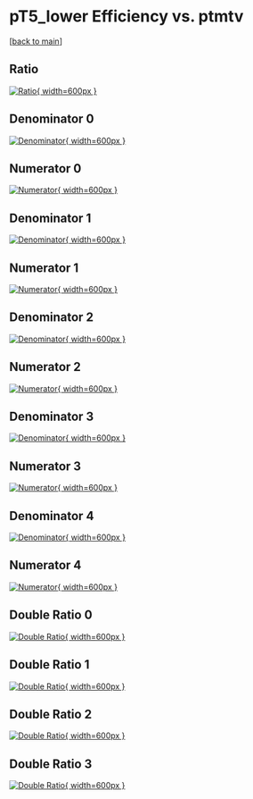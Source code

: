 # pT5_lower Efficiency vs. ptmtv

[[back to main](./)]



## Ratio

[![Ratio](../mtv/var/pT5_lower_vtr_321_1_eff_ptmtv.png){ width=600px }](../mtv/var/pT5_lower_vtr_321_1_eff_ptmtv.pdf)

## Denominator 0

[![Denominator](../mtv/den/pT5_lower_vtr_321_1_eff_ptmtv_den0.png){ width=600px }](../mtv/den/pT5_lower_vtr_321_1_eff_ptmtv_den0.pdf)

## Numerator 0

[![Numerator](../mtv/num/pT5_lower_vtr_321_1_eff_ptmtv_num0.png){ width=600px }](../mtv/num/pT5_lower_vtr_321_1_eff_ptmtv_num0.pdf)

## Denominator 1

[![Denominator](../mtv/den/pT5_lower_vtr_321_1_eff_ptmtv_den1.png){ width=600px }](../mtv/den/pT5_lower_vtr_321_1_eff_ptmtv_den1.pdf)

## Numerator 1

[![Numerator](../mtv/num/pT5_lower_vtr_321_1_eff_ptmtv_num1.png){ width=600px }](../mtv/num/pT5_lower_vtr_321_1_eff_ptmtv_num1.pdf)

## Denominator 2

[![Denominator](../mtv/den/pT5_lower_vtr_321_1_eff_ptmtv_den2.png){ width=600px }](../mtv/den/pT5_lower_vtr_321_1_eff_ptmtv_den2.pdf)

## Numerator 2

[![Numerator](../mtv/num/pT5_lower_vtr_321_1_eff_ptmtv_num2.png){ width=600px }](../mtv/num/pT5_lower_vtr_321_1_eff_ptmtv_num2.pdf)

## Denominator 3

[![Denominator](../mtv/den/pT5_lower_vtr_321_1_eff_ptmtv_den3.png){ width=600px }](../mtv/den/pT5_lower_vtr_321_1_eff_ptmtv_den3.pdf)

## Numerator 3

[![Numerator](../mtv/num/pT5_lower_vtr_321_1_eff_ptmtv_num3.png){ width=600px }](../mtv/num/pT5_lower_vtr_321_1_eff_ptmtv_num3.pdf)

## Denominator 4

[![Denominator](../mtv/den/pT5_lower_vtr_321_1_eff_ptmtv_den4.png){ width=600px }](../mtv/den/pT5_lower_vtr_321_1_eff_ptmtv_den4.pdf)

## Numerator 4

[![Numerator](../mtv/num/pT5_lower_vtr_321_1_eff_ptmtv_num4.png){ width=600px }](../mtv/num/pT5_lower_vtr_321_1_eff_ptmtv_num4.pdf)

## Double Ratio 0

[![Double Ratio](../mtv/ratio/pT5_lower_vtr_321_1_eff_ptmtv_ratio0.png){ width=600px }](../mtv/ratio/pT5_lower_vtr_321_1_eff_ptmtv_ratio0.pdf)

## Double Ratio 1

[![Double Ratio](../mtv/ratio/pT5_lower_vtr_321_1_eff_ptmtv_ratio1.png){ width=600px }](../mtv/ratio/pT5_lower_vtr_321_1_eff_ptmtv_ratio1.pdf)

## Double Ratio 2

[![Double Ratio](../mtv/ratio/pT5_lower_vtr_321_1_eff_ptmtv_ratio2.png){ width=600px }](../mtv/ratio/pT5_lower_vtr_321_1_eff_ptmtv_ratio2.pdf)

## Double Ratio 3

[![Double Ratio](../mtv/ratio/pT5_lower_vtr_321_1_eff_ptmtv_ratio3.png){ width=600px }](../mtv/ratio/pT5_lower_vtr_321_1_eff_ptmtv_ratio3.pdf)

